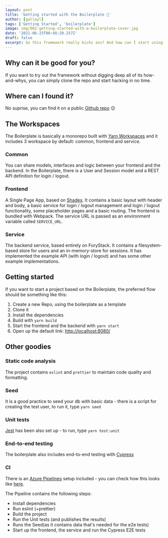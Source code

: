 ```yaml
---
layout: post
title: 'Getting started with the Boilerplate 🏁'
author: [gallayl]
tags: ['Getting Started', 'boilerplate']
image: img/002-getting-started-with-a-boilerplate-cover.jpg
date: '2021-06-23T08:48:20.257Z'
draft: false
excerpt: So this framework really kicks ass? And how can I start using it?
---
```


## Why can it be good for you?

If you want to try out the framework without digging deep all of its how-and-whys, you can simply clone the repo and start hacking in no time.

## Where can I found it?

No suprise, you can find it on a public [Github repo](https://github.com/furystack/boilerplate) 😉

## The Workspaces

The Boilerplate is basically a monorepo built with [Yarn Workspaces](https://classic.yarnpkg.com/blog/2017/08/02/introducing-workspaces/) and it includes 3 workspace by default: common, frontend and service.

### Common
You can share models, interfaces and logic between your frontend and the backend.
In the Boilerplate, there is a User and Session model and a REST API definition for login / logout.

### Frontend
A Single Page App, based on [Shades](https://github.com/furystack/furystack/tree/develop/packages/shades). It contains a basic layout with header and body, a basic service for login / logout management and login / logout functionality, some placeholder pages and a basic routing. The frontend is bundled with Webpack. The service URL is passed as an environment variable called `SERVICE_URL`.

### Service
The backend service, based entirely on FuryStack. It contains a filesystem-based store for users and an in-memory-store for sessions. It has implemented the example API (with login / logout) and has some other example implementations.

## Getting started

If you want to start a project based on the Boilerplate, the preferred flow should be something like this:

1. Create a new Repo, using the boilerplate as a template
1. Clone it
1. Install the dependencies
1. Build with `yarn build`
1. Start the frontend and the backend with `yarn start`
1. Open up the default link: [http://localhost:8080/](http://localhost:8080/)

## Other goodies

### Static code analysis

The project contains `eslint` and `prettier` to maintain code quality and formatting.

### Seed

It is a good practice to seed your db with basic data - there is a script for creating the test user, to run it, type `yarn seed`

### Unit tests

[Jest](https://jestjs.io/) has been also set up - to run, type `yarn test:unit`

### End-to-end testing

The boilerplate also includes end-to-end testing with [Cypress](https://www.cypress.io/)

### CI

There is an [Azure Pipelines](https://azure.microsoft.com/en-us/services/devops/pipelines/) setup included - you can check how this looks like [here](https://dev.azure.com/furystack/FuryStack/_build?definitionId=3).

The Pipeline contains the following steps:
 - Install dependencies
 - Run eslint (+prettier)
 - Build the project
 - Run the Unit tests (and publishes the results)
 - Runs the Seed(as it contains data that's needed for the e2e tests)
 - Start up the frontend, the service and run the Cypress E2E tests